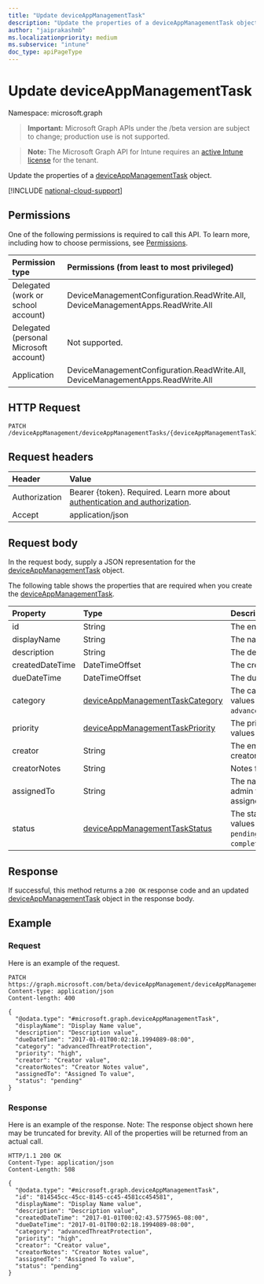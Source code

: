 ```yaml
---
title: "Update deviceAppManagementTask"
description: "Update the properties of a deviceAppManagementTask object."
author: "jaiprakashmb"
ms.localizationpriority: medium
ms.subservice: "intune"
doc_type: apiPageType
---
```


# Update deviceAppManagementTask

Namespace: microsoft.graph

> **Important:** Microsoft Graph APIs under the /beta version are subject to change; production use is not supported.

> **Note:** The Microsoft Graph API for Intune requires an [active Intune license](https://go.microsoft.com/fwlink/?linkid=839381) for the tenant.

Update the properties of a [deviceAppManagementTask](../resources/intune-partnerintegration-deviceappmanagementtask.md) object.

[!INCLUDE [national-cloud-support](../../includes/all-clouds.md)]

## Permissions
One of the following permissions is required to call this API. To learn more, including how to choose permissions, see [Permissions](/graph/permissions-reference).

|Permission type|Permissions (from least to most privileged)|
|:---|:---|
|Delegated (work or school account)|DeviceManagementConfiguration.ReadWrite.All, DeviceManagementApps.ReadWrite.All|
|Delegated (personal Microsoft account)|Not supported.|
|Application|DeviceManagementConfiguration.ReadWrite.All, DeviceManagementApps.ReadWrite.All|

## HTTP Request
<!-- {
  "blockType": "ignored"
}
-->
``` http
PATCH /deviceAppManagement/deviceAppManagementTasks/{deviceAppManagementTaskId}
```

## Request headers
|Header|Value|
|:---|:---|
|Authorization|Bearer {token}. Required. Learn more about [authentication and authorization](/graph/auth/auth-concepts).|
|Accept|application/json|

## Request body
In the request body, supply a JSON representation for the [deviceAppManagementTask](../resources/intune-partnerintegration-deviceappmanagementtask.md) object.

The following table shows the properties that are required when you create the [deviceAppManagementTask](../resources/intune-partnerintegration-deviceappmanagementtask.md).

|Property|Type|Description|
|:---|:---|:---|
|id|String|The entity key.|
|displayName|String|The name.|
|description|String|The description.|
|createdDateTime|DateTimeOffset|The created date.|
|dueDateTime|DateTimeOffset|The due date.|
|category|[deviceAppManagementTaskCategory](../resources/intune-partnerintegration-deviceappmanagementtaskcategory.md)|The category. Possible values are: `unknown`, `advancedThreatProtection`.|
|priority|[deviceAppManagementTaskPriority](../resources/intune-partnerintegration-deviceappmanagementtaskpriority.md)|The priority. Possible values are: `none`, `high`, `low`.|
|creator|String|The email address of the creator.|
|creatorNotes|String|Notes from the creator.|
|assignedTo|String|The name or email of the admin this task is assigned to.|
|status|[deviceAppManagementTaskStatus](../resources/intune-partnerintegration-deviceappmanagementtaskstatus.md)|The status. Possible values are: `unknown`, `pending`, `active`, `completed`, `rejected`.|



## Response
If successful, this method returns a `200 OK` response code and an updated [deviceAppManagementTask](../resources/intune-partnerintegration-deviceappmanagementtask.md) object in the response body.

## Example

### Request
Here is an example of the request.
``` http
PATCH https://graph.microsoft.com/beta/deviceAppManagement/deviceAppManagementTasks/{deviceAppManagementTaskId}
Content-type: application/json
Content-length: 400

{
  "@odata.type": "#microsoft.graph.deviceAppManagementTask",
  "displayName": "Display Name value",
  "description": "Description value",
  "dueDateTime": "2017-01-01T00:02:18.1994089-08:00",
  "category": "advancedThreatProtection",
  "priority": "high",
  "creator": "Creator value",
  "creatorNotes": "Creator Notes value",
  "assignedTo": "Assigned To value",
  "status": "pending"
}
```

### Response
Here is an example of the response. Note: The response object shown here may be truncated for brevity. All of the properties will be returned from an actual call.
``` http
HTTP/1.1 200 OK
Content-Type: application/json
Content-Length: 508

{
  "@odata.type": "#microsoft.graph.deviceAppManagementTask",
  "id": "814545cc-45cc-8145-cc45-4581cc454581",
  "displayName": "Display Name value",
  "description": "Description value",
  "createdDateTime": "2017-01-01T00:02:43.5775965-08:00",
  "dueDateTime": "2017-01-01T00:02:18.1994089-08:00",
  "category": "advancedThreatProtection",
  "priority": "high",
  "creator": "Creator value",
  "creatorNotes": "Creator Notes value",
  "assignedTo": "Assigned To value",
  "status": "pending"
}
```
